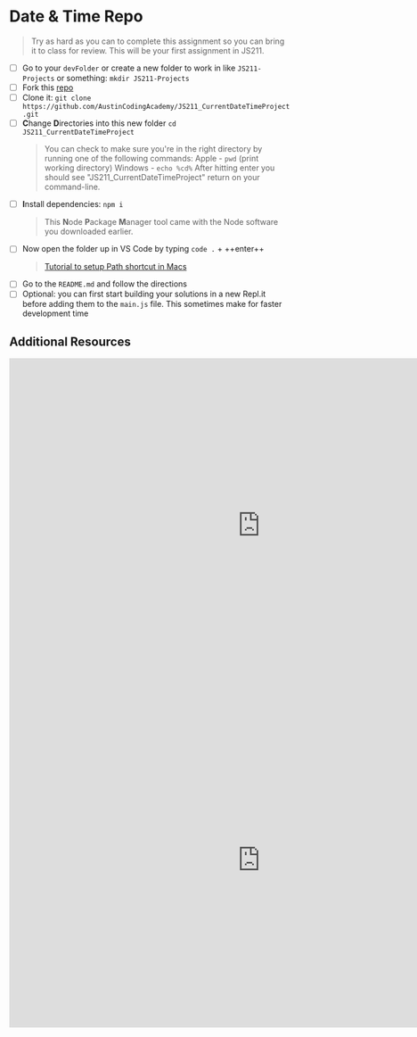 # Date & Time Repo

  > Try as hard as you can to complete this assignment so you can bring it to class for review. This will be your first assignment in JS211.

- [ ] Go to your `devFolder` or create a new folder to work in like `JS211-Projects` or something: `mkdir JS211-Projects`
- [ ] Fork this [repo](https://github.com/AustinCodingAcademy/JS211_CurrentDateTimeProject.git)
- [ ] Clone it: `git clone https://github.com/AustinCodingAcademy/JS211_CurrentDateTimeProject.git`
- [ ] **C**hange **D**irectories into this new folder `cd JS211_CurrentDateTimeProject`
  > You can check to make sure you're in the right directory by running one of the following commands:
    > Apple - `pwd` (print working directory)
    > Windows - `echo %cd%`
    > After hitting enter you should see "JS211_CurrentDateTimeProject" return on your command-line.
- [ ] **I**nstall dependencies: `npm i`
  > This **N**ode **P**ackage **M**anager tool came with the Node software you downloaded earlier.
- [ ] Now open the folder up in VS Code by typing `code .` + ++enter++
  > [Tutorial to setup Path shortcut in Macs](https://player.vimeo.com/video/293256263)
- [ ] Go to the `README.md` and follow the directions
- [ ] Optional: you can first start building your solutions in a new Repl.it before adding them to the `main.js` file. This sometimes make for faster development time

## Additional Resources

<iframe src="https://player.vimeo.com/video/381381268" width="900" height="600" frameborder="0" allow="autoplay; fullscreen" allowfullscreen></iframe>

<iframe src="https://player.vimeo.com/video/377168933" width="900" height="600" frameborder="0" allow="autoplay; fullscreen" allowfullscreen></iframe>


